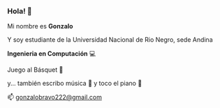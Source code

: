 ### Hola! 👋

Mi nombre es __Gonzalo__

Y soy estudiante de la Universidad Nacional de Rio Negro, sede Andina

__Ingenieria en Computación__ 💻

Juego al Básquet 🏀

y... también escribo música :musical_score: y toco el piano :musical_keyboard:
 
 📫 gonzalobravo222@gmail.com
<!--
**GonzaloBravo/GonzaloBravo** is a ✨ _special_ ✨ repository because its `README.md` (this file) appears on your GitHub profile.

Here are some ideas to get you started:

- 🔭 I’m currently working on ...
- 🌱 I’m currently learning ...
- 👯 I’m looking to collaborate on ...
- 🤔 I’m looking for help with ...
- 💬 Ask me about ...
- 📫 How to reach me: ...
- 😄 Pronouns: ...
- ⚡ Fun fact: ...
-->
